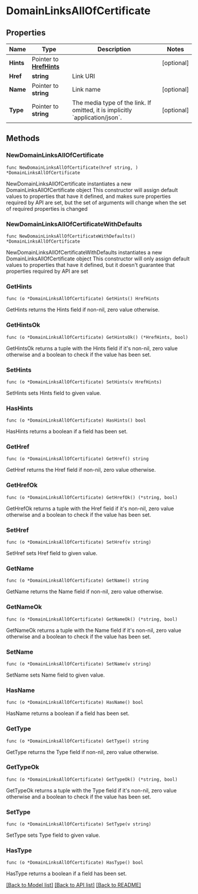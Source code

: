 # DomainLinksAllOfCertificate

## Properties

Name | Type | Description | Notes
------------ | ------------- | ------------- | -------------
**Hints** | Pointer to [**HrefHints**](HrefHints.md) |  | [optional] 
**Href** | **string** | Link URI | 
**Name** | Pointer to **string** | Link name | [optional] 
**Type** | Pointer to **string** | The media type of the link. If omitted, it is implicitly &#x60;application/json&#x60;. | [optional] 

## Methods

### NewDomainLinksAllOfCertificate

`func NewDomainLinksAllOfCertificate(href string, ) *DomainLinksAllOfCertificate`

NewDomainLinksAllOfCertificate instantiates a new DomainLinksAllOfCertificate object
This constructor will assign default values to properties that have it defined,
and makes sure properties required by API are set, but the set of arguments
will change when the set of required properties is changed

### NewDomainLinksAllOfCertificateWithDefaults

`func NewDomainLinksAllOfCertificateWithDefaults() *DomainLinksAllOfCertificate`

NewDomainLinksAllOfCertificateWithDefaults instantiates a new DomainLinksAllOfCertificate object
This constructor will only assign default values to properties that have it defined,
but it doesn't guarantee that properties required by API are set

### GetHints

`func (o *DomainLinksAllOfCertificate) GetHints() HrefHints`

GetHints returns the Hints field if non-nil, zero value otherwise.

### GetHintsOk

`func (o *DomainLinksAllOfCertificate) GetHintsOk() (*HrefHints, bool)`

GetHintsOk returns a tuple with the Hints field if it's non-nil, zero value otherwise
and a boolean to check if the value has been set.

### SetHints

`func (o *DomainLinksAllOfCertificate) SetHints(v HrefHints)`

SetHints sets Hints field to given value.

### HasHints

`func (o *DomainLinksAllOfCertificate) HasHints() bool`

HasHints returns a boolean if a field has been set.

### GetHref

`func (o *DomainLinksAllOfCertificate) GetHref() string`

GetHref returns the Href field if non-nil, zero value otherwise.

### GetHrefOk

`func (o *DomainLinksAllOfCertificate) GetHrefOk() (*string, bool)`

GetHrefOk returns a tuple with the Href field if it's non-nil, zero value otherwise
and a boolean to check if the value has been set.

### SetHref

`func (o *DomainLinksAllOfCertificate) SetHref(v string)`

SetHref sets Href field to given value.


### GetName

`func (o *DomainLinksAllOfCertificate) GetName() string`

GetName returns the Name field if non-nil, zero value otherwise.

### GetNameOk

`func (o *DomainLinksAllOfCertificate) GetNameOk() (*string, bool)`

GetNameOk returns a tuple with the Name field if it's non-nil, zero value otherwise
and a boolean to check if the value has been set.

### SetName

`func (o *DomainLinksAllOfCertificate) SetName(v string)`

SetName sets Name field to given value.

### HasName

`func (o *DomainLinksAllOfCertificate) HasName() bool`

HasName returns a boolean if a field has been set.

### GetType

`func (o *DomainLinksAllOfCertificate) GetType() string`

GetType returns the Type field if non-nil, zero value otherwise.

### GetTypeOk

`func (o *DomainLinksAllOfCertificate) GetTypeOk() (*string, bool)`

GetTypeOk returns a tuple with the Type field if it's non-nil, zero value otherwise
and a boolean to check if the value has been set.

### SetType

`func (o *DomainLinksAllOfCertificate) SetType(v string)`

SetType sets Type field to given value.

### HasType

`func (o *DomainLinksAllOfCertificate) HasType() bool`

HasType returns a boolean if a field has been set.


[[Back to Model list]](../README.md#documentation-for-models) [[Back to API list]](../README.md#documentation-for-api-endpoints) [[Back to README]](../README.md)


